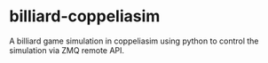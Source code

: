 # billiard-coppeliasim
A billiard game simulation in coppeliasim using python to control the simulation via ZMQ remote API.
